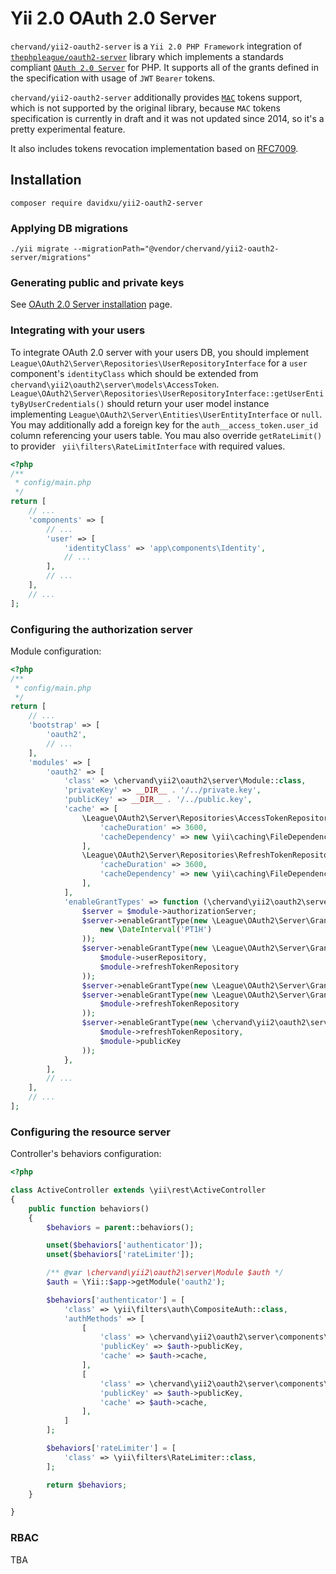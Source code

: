 # Yii 2.0 OAuth 2.0 Server

`chervand/yii2-oauth2-server` is a `Yii 2.0 PHP Framework` integration of [`thephpleague/oauth2-server`](https://github.com/thephpleague/oauth2-server) library which implements a standards compliant [`OAuth 2.0 Server`](https://tools.ietf.org/html/rfc6749) for PHP. It supports all of the grants defined in the specification with usage of `JWT` `Bearer` tokens.

`chervand/yii2-oauth2-server` additionally provides [`MAC`](https://tools.ietf.org/html/draft-ietf-oauth-v2-http-mac-05) tokens support, which is not supported by the original library, because `MAC` tokens specification is currently in draft and it was not updated since 2014, so it's a pretty experimental feature.
 
 It also includes tokens revocation implementation based on [RFC7009](https://tools.ietf.org/html/rfc7009).

## Installation
    composer require davidxu/yii2-oauth2-server

### Applying DB migrations

    ./yii migrate --migrationPath="@vendor/chervand/yii2-oauth2-server/migrations"

### Generating public and private keys

See [OAuth 2.0 Server installation](https://oauth2.thephpleague.com/installation/) page.

### Integrating with your users

To integrate OAuth 2.0 server with your users DB, you should implement `League\OAuth2\Server\Repositories\UserRepositoryInterface` for a `user` component's `identityClass` which should be extended from `chervand\yii2\oauth2\server\models\AccessToken`. `League\OAuth2\Server\Repositories\UserRepositoryInterface::getUserEntityByUserCredentials()` should return your user model instance implementing `League\OAuth2\Server\Entities\UserEntityInterface` or `null`. You may additionally add a foreign key for the `auth__access_token.user_id` column referencing your users table. You mau also override `getRateLimit()` to provider ` yii\filters\RateLimitInterface` with required values.

```php
<?php 
/** 
 * config/main.php 
 */
return [
    // ...
    'components' => [
        // ...
        'user' => [
            'identityClass' => 'app\components\Identity',
            // ...
        ],
        // ...
    ],
    // ...
];
```

### Configuring the authorization server

Module configuration:

```php
<?php 
/** 
 * config/main.php 
 */
return [
    // ...
    'bootstrap' => [
        'oauth2',
        // ...
    ],
    'modules' => [
        'oauth2' => [
            'class' => \chervand\yii2\oauth2\server\Module::class,
            'privateKey' => __DIR__ . '/../private.key',
            'publicKey' => __DIR__ . '/../public.key',
            'cache' => [
                \League\OAuth2\Server\Repositories\AccessTokenRepositoryInterface::class => [
                    'cacheDuration' => 3600,
                    'cacheDependency' => new \yii\caching\FileDependency(['fileName' => 'example.txt']),
                ],
                \League\OAuth2\Server\Repositories\RefreshTokenRepositoryInterface::class => [
                    'cacheDuration' => 3600,
                    'cacheDependency' => new \yii\caching\FileDependency(['fileName' => 'example.txt']),
                ],
            ],
            'enableGrantTypes' => function (\chervand\yii2\oauth2\server\Module &$module) {
                $server = $module->authorizationServer;
                $server->enableGrantType(new \League\OAuth2\Server\Grant\ImplicitGrant(
                    new \DateInterval('PT1H')
                ));
                $server->enableGrantType(new \League\OAuth2\Server\Grant\PasswordGrant(
                    $module->userRepository,
                    $module->refreshTokenRepository
                ));
                $server->enableGrantType(new \League\OAuth2\Server\Grant\ClientCredentialsGrant());
                $server->enableGrantType(new \League\OAuth2\Server\Grant\RefreshTokenGrant(
                    $module->refreshTokenRepository
                ));
                $server->enableGrantType(new \chervand\yii2\oauth2\server\components\Grant\RevokeGrant(
                    $module->refreshTokenRepository,
                    $module->publicKey
                ));
            },
        ],
        // ...
    ],
    // ...
];
```

### Configuring the resource server

Controller's behaviors configuration:

```php
<?php

class ActiveController extends \yii\rest\ActiveController
{
    public function behaviors()
    {
        $behaviors = parent::behaviors();

        unset($behaviors['authenticator']);
        unset($behaviors['rateLimiter']);

        /** @var \chervand\yii2\oauth2\server\Module $auth */
        $auth = \Yii::$app->getModule('oauth2');

        $behaviors['authenticator'] = [
            'class' => \yii\filters\auth\CompositeAuth::class,
            'authMethods' => [
                [
                    'class' => \chervand\yii2\oauth2\server\components\AuthMethods\HttpMacAuth::class,
                    'publicKey' => $auth->publicKey,
                    'cache' => $auth->cache,
                ],
                [
                    'class' => \chervand\yii2\oauth2\server\components\AuthMethods\HttpBearerAuth::class,
                    'publicKey' => $auth->publicKey,
                    'cache' => $auth->cache,
                ],
            ]
        ];

        $behaviors['rateLimiter'] = [
            'class' => \yii\filters\RateLimiter::class,
        ];

        return $behaviors;
    }

}
```

### RBAC

TBA
